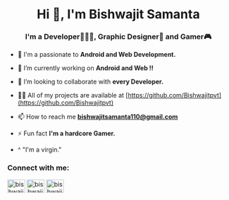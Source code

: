 <h1 align="center">Hi 👋, I'm Bishwajit Samanta</h1>
<h3 align="center">I'm a Developer👨🏼‍💻, Graphic Designer🎨 and Gamer🎮</h3>

- 🔭 I'm a passionate to **Android and Web Development.**

- 🤝 I’m currently working on **Android and Web !!**

- 👯 I’m looking to collaborate with **every Developer.**

- 👨‍💻 All of my projects are available at [https://github.com/Bishwajitpvt](https://github.com/Bishwajitpvt)

- 📫 How to reach me **bishwajitsamanta110@gmail.com**

- ⚡ Fun fact **I'm a hardcore Gamer.**

- ^ "I'm a virgin."

<h3 align="left">Connect with me:</h3>
<p align="left">
<a href="https://twitter.com/bishwajitshakti" target="blank"><img align="center" src="https://raw.githubusercontent.com/rahuldkjain/github-profile-readme-generator/master/src/images/icons/Social/twitter.svg" alt="bishwajitshakti" height="30" width="40" /></a>
<a href="https://www.linkedin.com/in/bishwajit-samanta-a1b403195/" target="blank"><img align="center" src="https://raw.githubusercontent.com/rahuldkjain/github-profile-readme-generator/master/src/images/icons/Social/linked-in-alt.svg" alt="bishwajitsamanta" height="30" width="40" /></a>
<a href="https://instagram.com/bishwajit_sam" target="blank"><img align="center" src="https://raw.githubusercontent.com/rahuldkjain/github-profile-readme-generator/master/src/images/icons/Social/instagram.svg" alt="bishwajit_sam" height="30" width="40" /></a>
</p>


